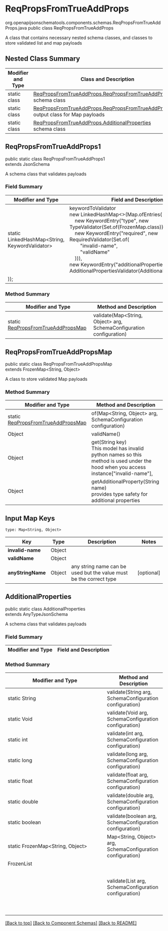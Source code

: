 # ReqPropsFromTrueAddProps
org.openapijsonschematools.components.schemas.ReqPropsFromTrueAddProps.java
public class ReqPropsFromTrueAddProps

A class that contains necessary nested schema classes, and classes to store validated list and map payloads

## Nested Class Summary
| Modifier and Type | Class and Description |
| ----------------- | ---------------------- |
| static class | [ReqPropsFromTrueAddProps.ReqPropsFromTrueAddProps1](#reqpropsfromtrueaddprops1)<br> schema class |
| static class | [ReqPropsFromTrueAddProps.ReqPropsFromTrueAddPropsMap](#reqpropsfromtrueaddpropsmap)<br> output class for Map payloads |
| static class | [ReqPropsFromTrueAddProps.AdditionalProperties](#additionalproperties)<br> schema class |

## ReqPropsFromTrueAddProps1
public static class ReqPropsFromTrueAddProps1<br>
extends JsonSchema

A schema class that validates payloads
### Field Summary
| Modifier and Type | Field and Description |
| ----------------- | ---------------------- |
| static LinkedHashMap<String, KeywordValidator> |keywordToValidator<br/>new LinkedHashMap<>(Map.ofEntries(<br/>&nbsp;&nbsp;&nbsp;&nbsp;new KeywordEntry("type", new TypeValidator(Set.of(FrozenMap.class))),<br>&nbsp;&nbsp;&nbsp;&nbsp;new KeywordEntry("required", new RequiredValidator(Set.of(<br>&nbsp;&nbsp;&nbsp;&nbsp;&nbsp;&nbsp;&nbsp;&nbsp;"invalid-name",<br>&nbsp;&nbsp;&nbsp;&nbsp;&nbsp;&nbsp;&nbsp;&nbsp;"validName"<br>&nbsp;&nbsp;&nbsp;&nbsp;))),<br>new KeywordEntry("additionalProperties", new AdditionalPropertiesValidator(AdditionalProperties.class))
)); |

### Method Summary
| Modifier and Type | Method and Description |
| ----------------- | ---------------------- |
| static [ReqPropsFromTrueAddPropsMap](#reqpropsfromtrueaddpropsmap) | validate(Map<String, Object> arg, SchemaConfiguration configuration) |

## ReqPropsFromTrueAddPropsMap
public static class ReqPropsFromTrueAddPropsMap<br>
extends FrozenMap<String, Object>

A class to store validated Map payloads

### Method Summary
| Modifier and Type | Method and Description |
| ----------------- | ---------------------- |
| static [ReqPropsFromTrueAddPropsMap](#reqpropsfromtrueaddpropsmap) | of(Map<String, Object> arg, SchemaConfiguration configuration) |
| Object | validName()<br> |
| Object | get(String key)<br>This model has invalid python names so this method is used under the hood when you access instance["invalid-name"],  |
| Object | getAdditionalProperty(String name)<br>provides type safety for additional properties |

## Input Map Keys
```
type: Map<String, Object>
```
| Key | Type |  Description | Notes |
| --- | ---- | ------------ | ----- |
| **invalid-name** | Object |  | |
| **validName** | Object |  | |
| **anyStringName** | Object | any string name can be used but the value must be the correct type | [optional] |

## AdditionalProperties
public static class AdditionalProperties<br>
extends AnyTypeJsonSchema

A schema class that validates payloads
### Field Summary
| Modifier and Type | Field and Description |
| ----------------- | ---------------------- |

### Method Summary
| Modifier and Type | Method and Description |
| ----------------- | ---------------------- |
| static String | validate(String arg, SchemaConfiguration configuration) |
| static Void | validate(Void arg, SchemaConfiguration configuration) |
| static int | validate(int arg, SchemaConfiguration configuration) |
| static long | validate(long arg, SchemaConfiguration configuration) |
| static float | validate(float arg, SchemaConfiguration configuration) |
| static double | validate(double arg, SchemaConfiguration configuration) |
| static boolean | validate(boolean arg, SchemaConfiguration configuration) |
| static FrozenMap<String, Object> | Map<String, Object> arg, SchemaConfiguration configuration) |
| FrozenList<Object> | validate(List<Object> arg, SchemaConfiguration configuration) |

[[Back to top]](#top) [[Back to Component Schemas]](../../../README.md#Component-Schemas) [[Back to README]](../../../README.md)
